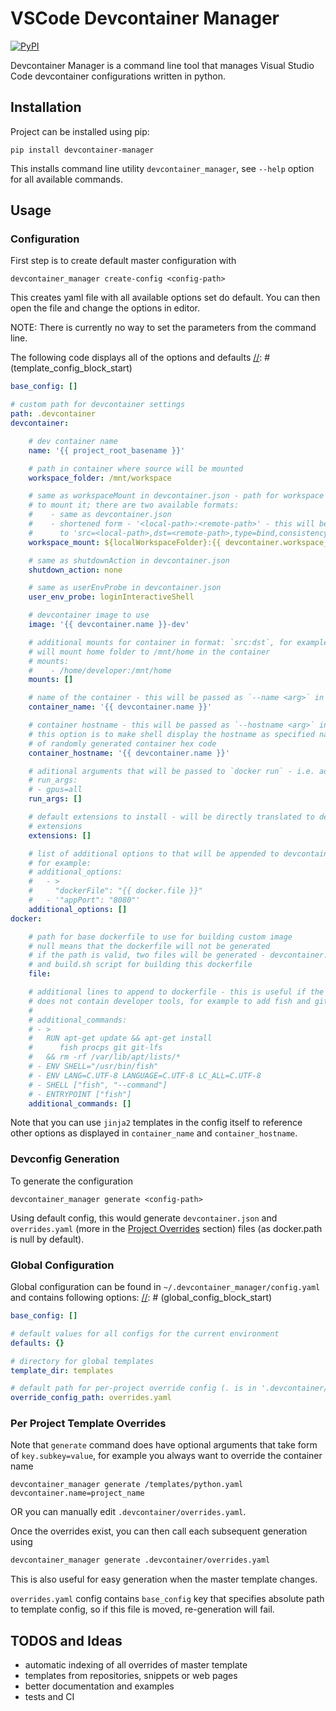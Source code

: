 # VSCode Devcontainer Manager

[![PyPI](https://img.shields.io/pypi/v/devcontainer-manager?logo=pypi&style=flat-square)](https://pypi.org/project/devcontainer-manager)

Devcontainer Manager is a command line tool that manages Visual Studio Code
devcontainer configurations written in python.

## Installation

Project can be installed using pip:
```shell
pip install devcontainer-manager
```

This installs command line utility `devcontainer_manager`, see `--help` option for
all available commands.


## Usage

### Configuration

First step is to create default master configuration with
```shell
devcontainer_manager create-config <config-path>
```
This creates yaml file with all available options set do default. You can then
open the file and change the options in editor.

NOTE: There is currently no way to set the parameters from the command line.

The following code displays all of the options and defaults
[//]: # (template_config_block_start)
```yaml
base_config: []

# custom path for devcontainer settings
path: .devcontainer
devcontainer:

    # dev container name
    name: '{{ project_root_basename }}'

    # path in container where source will be mounted
    workspace_folder: /mnt/workspace

    # same as workspaceMount in devcontainer.json - path for workspace and where
    # to mount it; there are two available formats:
    #    - same as devcontainer.json
    #    - shortened form - '<local-path>:<remote-path>' - this will be translated
    #      to 'src=<local-path>,dst=<remote-path>,type=bind,consistency=cached'
    workspace_mount: ${localWorkspaceFolder}:{{ devcontainer.workspace_folder }}

    # same as shutdownAction in devcontainer.json
    shutdown_action: none

    # same as userEnvProbe in devcontainer.json
    user_env_probe: loginInteractiveShell

    # devcontainer image to use
    image: '{{ devcontainer.name }}-dev'

    # additional mounts for container in format: `src:dst`, for example this
    # will mount home folder to /mnt/home in the container
    # mounts:
    #    - /home/developer:/mnt/home
    mounts: []

    # name of the container - this will be passed as `--name <arg>` in `docker run`
    container_name: '{{ devcontainer.name }}'

    # container hostname - this will be passed as `--hostname <arg>` in `docker run`
    # this option is to make shell display the hostname as specified name instead
    # of randomly generated container hex code
    container_hostname: '{{ devcontainer.name }}'

    # aditional arguments that will be passed to `docker run` - i.e. adding gpus:
    # run_args:
    # - gpus=all
    run_args: []

    # default extensions to install - will be directly translated to devcontainer.json
    # extensions
    extensions: []

    # list of additional options to that will be appended to devcontainer config
    # for example:
    # additional_options:
    #   - >
    #     "dockerFile": "{{ docker.file }}"
    #   - '"appPort": "8080"'
    additional_options: []
docker:

    # path for base dockerfile to use for building custom image
    # null means that the dockerfile will not be generated
    # if the path is valid, two files will be generated - devcontainer.Dockerfile
    # and build.sh script for building this dockerfile
    file:

    # additional lines to append to dockerfile - this is useful if the main dockerfile
    # does not contain developer tools, for example to add fish and git:
    #
    # additional_commands:
    # - >
    #   RUN apt-get update && apt-get install
    #      fish procps git git-lfs
    #   && rm -rf /var/lib/apt/lists/*
    # - ENV SHELL="/usr/bin/fish"
    # - ENV LANG=C.UTF-8 LANGUAGE=C.UTF-8 LC_ALL=C.UTF-8
    # - SHELL ["fish", "--command"]
    # - ENTRYPOINT ["fish"]
    additional_commands: []
```
[//]: # (template_config_block_end)

Note that you can use `jinja2` templates in the config itself to reference other
options as displayed in `container_name` and `container_hostname`.


### Devconfig Generation
To generate the configuration
```shell
devcontainer_manager generate <config-path>
```

Using default config, this would generate `devcontainer.json` and `overrides.yaml`
(more in the [Project Overrides](#per-project-template-overrides) section) files
(as docker.path is null by default).

### Global Configuration
Global configuration can be found in `~/.devcontainer_manager/config.yaml` and
contains following options:
[//]: # (global_config_block_start)
```yaml
base_config: []

# default values for all configs for the current environment
defaults: {}

# directory for global templates
template_dir: templates

# default path for per-project override config (. is in '.devcontainer/')
override_config_path: overrides.yaml
```
[//]: # (global_config_block_end)

### Per Project Template Overrides
Note that `generate` command does have optional arguments that take form of
`key.subkey=value`, for example you always want to override the container name
```shell
devcontainer_manager generate /templates/python.yaml devcontainer.name=project_name
```

OR you can manually edit `.devcontainer/overrides.yaml`.

Once the overrides exist, you can then call each subsequent generation using
```sh
devcontainer_manager generate .devcontainer/overrides.yaml
```
This is also useful for easy generation when the master template changes.


`overrides.yaml` config contains `base_config` key that specifies absolute
path to template config, so if this file is moved, re-generation will fail.

## TODOS and Ideas
- automatic indexing of all overrides of master template
- templates from repositories, snippets or web pages
- better documentation and examples
- tests and CI
